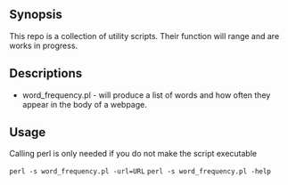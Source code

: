## Synopsis

This repo is a collection of utility scripts.  Their function will range and are works in progress.

## Descriptions

- word_frequency.pl - will produce a list of words and how often they appear in the body of a webpage.

## Usage

Calling perl is only needed if you do not make the script executable

`perl -s word_frequency.pl -url=URL`
`perl -s word_frequency.pl -help`
